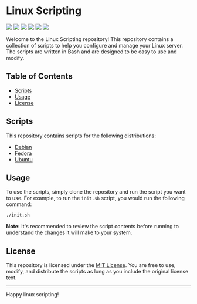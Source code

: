 # Linux Scripting

![](https://img.shields.io/github/last-commit/cabrera-evil/scripting/master)
![](https://img.shields.io/github/license/cabrera-evil/scripting)
![](https://img.shields.io/github/languages/top/cabrera-evil/scripting?label=bash)
![](https://img.shields.io/github/repo-size/cabrera-evil/scripting)
![](https://img.shields.io/github/contributors/cabrera-evil/scripting)
![](https://img.shields.io/github/stars/cabrera-evil/scripting?style=social)

Welcome to the Linux Scripting repository! This repository contains a collection of scripts to help you configure and manage your Linux server. The scripts are written in Bash and are designed to be easy to use and modify.

## Table of Contents

- [Scripts](#scripts)
- [Usage](#usage)
- [License](#license)

## Scripts

This repository contains scripts for the following distributions:

- [Debian](linux/debian)
- [Fedora](linux/fedora)
- [Ubuntu](linux/ubuntu)

## Usage

To use the scripts, simply clone the repository and run the script you want to use. For example, to run the `init.sh` script, you would run the following command:

```bash
./init.sh
```

**Note:** It's recommended to review the script contents before running to understand the changes it will make to your system.

## License

This repository is licensed under the [MIT License](LICENSE). You are free to use, modify, and distribute the scripts as long as you include the original license text.

---

Happy linux scripting!